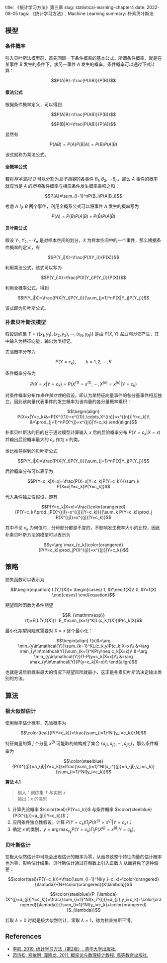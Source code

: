 title: 《统计学习方法》第三章
slug:  statistical-learning-chapter4
date: 2022-08-05
tags: 《统计学习方法》, Machine Learning
summary: 朴素贝叶斯法

## 模型

### 条件概率

引入贝叶斯法模型前，首先回顾一下条件概率的基本公式。所谓条件概率，就是在某事件 $B$ 发生的条件下，求另一事件 $A$ 发生的概率，条件概率可以通过下式计算：

$$P(A|B)=\frac{P(AB)}{P(B)}$$

#### 乘法公式

根据条件概率定义，可以得到

$$P(A|B)=\frac{P(AB)}{P(B)}$$

$$P(B|A)=\frac{P(AB)}{P(A)}$$

显然有

$$P(AB)=P(A)P(B|A)=P(B)P(A|B)$$

该式就称为乘法公式。

#### 全概率公式

若将<em>样本空间</em> $\Omega$ 可以分割为<em>互不相容</em>的各事件 $B_1,B_2,\cdots B_n$，那么 $A$ 事件的概率就应当是 $A$ 的<em>所有</em>条件概率与相应条件发生概率乘积之和：

$$P(A)=\sum_{i=1}^nP(B_i)P(A|B_i)$$

考虑 $A$ 与 $B$ 两个事件，利用全概系公式可以将事件 $A$ 发生的概率写为

$$P(A)=P(B)P(A|B)+P(\bar{B})P(A|\bar{B})$$

#### 贝叶斯公式

假设 $Y_1,Y_2,\cdots Y_n$ 是对样本空间的划分，$X$ 为样本空间中的一个事件，那么根据条件概率的定义，有

$$P(Y_i|X)=\frac{P(XY_i)}{P(X)}$$

利用乘法公式，该式可以写为

$$P(Y_i|X)=\frac{P(X|Y_i)P(Y_i)}{P(X)}$$

利用全概率公式，得到

$$P(Y_i|X)=\frac{P(X|Y_i)P(Y_i)}{\sum_{j=1}^nP(X|Y_j)P(Y_j)}$$

该式即为贝叶斯公式。

### 朴素贝叶斯法模型

假设训练集 $T=\{(x_1,y_1),(x_2,y_2),\cdots,(x_N,y_N)\}$ 是由 $P(X,Y)$ <em>独立同分布</em>产生，其中输入为特征向量，输出为类标记。

先验概率分布为

$$P(Y=c_k),\qquad k=1,2,\cdots,K$$

条件概率分布为

$$P(X=x|Y=c_k)=P(X^{(1)}=x^{(1)},\cdots,X^{(n)}=x^{(n)}|Y=c_k)$$

对条件概率分布作<em>条件独立性</em>的假设，即认为某特征向量事件的各分量事件相互独立，因此该向量代表事件的发生概率为该向量的各分量概率乘积：

$$\begin{align}
    P(X=x|Y=c_k)&=P(X^{(1)}=x^{(1)},\cdots,X^{(n)}=x^{(n)}|Y=c_k)\\
    &=\prod_{j=1}^nP(X^{j}=x^{(j)}|Y=c_k)
\end{align}$$

朴素贝叶斯法的目的在于通过模型计算输入 $x$ 后的后验概率分布 $P(Y=c_k|X=x)$ 并输出后验概率最大的 $c_k$ 作为 $x$ 的类。

类比推导得到的贝叶斯公式

$$P(Y_i|X)=\frac{P(X|Y_i)P(Y_i)}{\sum_{j=1}^nP(X|Y_j)P(Y_j)}$$

后验概率分布可以表示为

$$P(Y=c_k|X=x)=\frac{P(X=x|Y=c_k)P(Y=c_k)}{\sum_k P(X=x|Y=c_k)P(Y=c_k)}$$

代入条件独立性假设，即有

$$P(Y=c_k|X=x)=\frac{\color{orangered}{P(Y=c_k)\prod_jP(X^{(j)}=x^{(j)}|Y=c_k)}}{\sum_k P(Y=c_k)\prod_j P(X^{(j)}=x^{(j)}|Y=c_k)}$$

其中不论 $c_k$ 为何值时，分母部分都是不变的，不影响发生概率大小的比较，因此朴素贝叶斯方法的模型可以表示为

$$y=\arg \max_{c_k}\color{orangered}{P(Y=c_k)\prod_jP(X^{(j)}=x^{(j)}|Y=c_k)}$$

## 策略

损失函数可以表示为

$$\begin{equation}
    L(Y,f(X))=
    \begin{cases}
        1, &Y\neq f(X)\\
        0, &Y=f(X)
    \end{cases}
\end{equation}$$

期望风险函数为条件期望

$$R_{\mathrm{exp}}(f)=E[L(Y,f(X))]=E_X\sum_{k=1}^K[L(c_k,f(X))]P(c_k|X)$$

最小化期望风险就需要对 $X=x$ 逐个最小化：

$$\begin{align}
    f(x)&=\arg \min_{y\in\mathcal{Y}}\sum_{k=1}^KL(c_k,y)P(c_k|X=x)\\
    &=\arg \min_{y\in\mathcal{Y}}\sum_{k=1}^KP(y\neq c_k|X=x)\\
    &=\arg \min_{y\in\mathcal{Y}}(1-P(y=c_k|X=x))\\
    &=\arg \max_{y\in\mathcal{Y}}P(y=c_k|X=x)\\
\end{align}$$

也就是说后验概率最大的情况下期望风险就最小，这正是朴素贝叶斯法决定输出类别的方法。

## 算法

### 极大似然估计

使用频率估计概率，先验概率为

$$\color{teal}{P(Y=c_k)}=\frac{\sum_{i=1}^NI(y_i=c_k)}{N}$$

特征向量的第 $j$ 个分量 $x^{(j)}$ 可能取的值构成了集合 $\{a_{j1},a_{j2},\cdots,a_{jS_j}\}$，那么条件概率为

$$\color{steelblue}{P(X^{(j)}=a_{jl}|Y=c_k)}=\frac{\sum_{i=1}^NI(x_i^{(j)}=a_{jl},y_i=c_k)}{\sum_{i=1}^NI(y_i=c_k)}$$

**算法 4.1**

> 输入：训练集 $T$ 与实例 $x$  
> 输出：$x$ 的类别

1. 计算先验概率 $\color{teal}{P(Y=c_k)}$ 与条件概率 $\color{steelblue}{P(X^{(j)}=a_{jl}|Y=c_k)}$；
2. 应用条件独立性假设，计算 $P(Y=c_k)\prod_jP(X^{(j)}=x^{(j)}|Y=c_k)$；
3. 确定 $x$ 的类别，$y=\arg \max_{c_k}P(Y=c_k)\prod_jP(X^{(j)}=x^{(j)}|Y=c_k)$。

### 贝叶斯估计

在极大似然估计中可能会出现估计的概率为零，从而导致整个特征向量的估计概率也为零，影响估计结果。贝叶斯估计通过在频数上引入正数 $\lambda$ 从而避免了这种偏差：

$$\color{teal}{P(Y=c_k)}=\frac{\sum_{i=1}^NI(y_i=c_k)+\color{orangered}{\lambda}}{N+\color{orangered}{K\lambda}}$$

$$\color{steelblue}{P_{\lambda}(X^{j}=a_{jl}|Y=c_k)}=\frac{\sum_{i=1}^NI(x_i^{(j)}=a_{jl},y_i=c_k)+\color{orangered}{\lambda}}{\sum_{i=1}^NI(y_i=c_k)+\color{orangered}{S_j\lambda}}$$

若取 $\lambda=0$ 时就是极大似然估计，常取 $\lambda=1$，称为拉普拉斯平滑。

## References

- [李航, 2019. 统计学习方法（第2版）. 清华大学出版社.](https://book.douban.com/subject/33437381/)
- [茆诗松, 程依明, 濮晓龙, 2011. 概率论与数理统计教程. 高等教育出版社.](https://book.douban.com/subject/5998092/)
